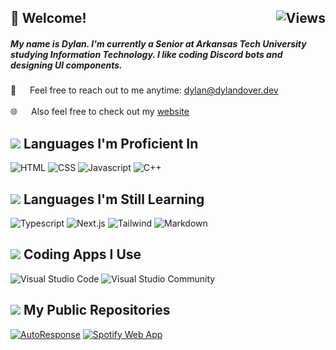 <h2>
  <img align="right" src="https://komarev.com/ghpvc/?username=notdyLn&label=Visitors&color=222222&style=for-the-badge" alt="Views"/>
	👋 Welcome!
</h2>

<h5>
	My name is Dylan. I'm currently a Senior at Arkansas Tech University studying Information Technology. I like coding Discord bots and designing UI components.
</h5>

📧 &emsp; Feel free to reach out to me anytime: [dylan@dylandover.dev](mailto:dylan@dylandover.dev)<br><br>
🌐 &emsp; Also feel free to check out my [website](https://dylandover.dev)

<h2>
    <img src="https://img.icons8.com/material-outlined/20/FFFFFF/source-code.png"/>
	Languages I'm Proficient In
</h2>

![HTML](https://img.shields.io/badge/HTML-E34F26?style=for-the-badge&logo=html5&logoColor=white)
![CSS](https://img.shields.io/badge/CSS-1572B6?style=for-the-badge&logo=css3&logoColor=white)
![Javascript](https://img.shields.io/badge/JAVASCRIPT-F7DF1E?style=for-the-badge&logo=javascript&logoColor=black)
![C++](https://img.shields.io/badge/C++-00599C?style=for-the-badge&logo=cplusplus&logoColor=white)

<h2>
    <img src="https://img.icons8.com/material-outlined/20/FFFFFF/source-code.png"/>
	Languages I'm Still Learning
</h2>

![Typescript](https://img.shields.io/badge/TYPESCRIPT-3178C6?style=for-the-badge&logo=typescript&logoColor=white)
![Next.js](https://img.shields.io/badge/NEXT.JS-000000?style=for-the-badge&logo=nextdotjs&logoColor=white)
![Tailwind](https://img.shields.io/badge/TAILWIND_CSS-06B6D4?style=for-the-badge&logo=tailwindcss&logoColor=white)
![Markdown](https://img.shields.io/badge/MARKDOWN-000000?style=for-the-badge&logo=markdown&logoColor=white)

<h2>
    <img src="https://img.icons8.com/color/20/visual-studio-code-2019.png"/>
	Coding Apps I Use
</h2>

![Visual Studio Code](https://img.shields.io/badge/Visual_Studio_Code-0078d7?style=for-the-badge&logo=visualstudiocode&logoColor=white)
![Visual Studio Community](https://img.shields.io/badge/Visual_Studio_Community-5C2D91?style=for-the-badge&logo=visualstudio&logoColor=white)

<h2>
    <img src="https://img.icons8.com/ios-glyphs/20/FFFFFF/github.png"/>
	My Public Repositories
</h2>

[![AutoResponse](https://github-readme-stats.vercel.app/api/pin/?username=notdyLn&repo=AutoResponse&border_color=5865F2&bg_color=232428&title_color=CCC&text_color=AAA&icon_color=AAA)](https://github.com/notdyLn/AutoResponse)
[![Spotify Web App](https://github-readme-stats.vercel.app/api/pin/?username=notdyLn&repo=spotify-web-app&border_color=1DB954&bg_color=121212&title_color=CCC&text_color=AAA&icon_color=AAA)](https://github.com/notdyLn/spotify-web-app)
